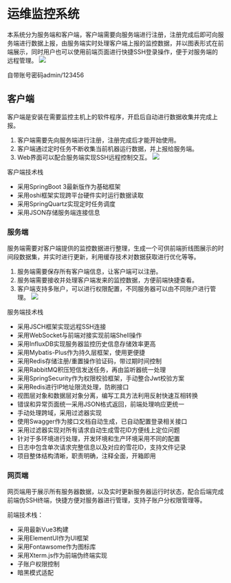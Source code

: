 # 运维监控系统

本系统分为服务端和客户端，客户端需要向服务端进行注册，注册完成后即可向服务端进行数据上报，由服务端实时处理客户端上报的监控数据，并以图表形式在前端展示，同时用户也可以使用前端页面进行快捷SSH登录操作，便于对服务端的远程管理。
![](https://image.itbaima.cn/images/90/image-2024012415806841.png)

自带账号密码admin/123456

## 客户端
客户端是安装在需要监控主机上的软件程序，开启后自动进行数据收集并完成上报。
1. 客户端需要先向服务端进行注册，注册完成后才能开始使用。
2. 客户端通过定时任务不断收集当前机器运行数据，并上报给服务端。
3. Web界面可以配合服务端实现SSH远程控制交互。
![](https://image.itbaima.cn/images/90/image-20240124151970884.png)


客户端技术栈

- 采用SpringBoot 3最新版作为基础框架
- 采用oshi框架实现跨平台硬件实时运行数据读取
- 采用SpringQuartz实现定时任务调度
- 采用JSON存储服务端连接信息

### 服务端
服务端需要对客户端提供的监控数据进行整理，生成一个可供前端折线图展示的时间段数据集，并实时进行更新，利用缓存技术对数据获取进行优化等等。
1. 服务端需要保存所有客户端信息，让客户端可以注册。
2. 服务端需要接收并处理客户端发来的监控数据，方便前端快捷查看。
3. 客户端支持多账户，可以进行权限配置，不同服务器可以由不同账户进行管理。
   ![](https://image.itbaima.cn/images/90/image-20240124151730322.png)


服务端技术栈

- 采用JSCH框架实现远程SSH连接
- 采用WebSocket与前端对接实现前端Shell操作
- 采用InfluxDB实现服务器监控历史信息存储效率更高
- 采用Mybatis-Plus作为持久层框架，使用更便捷
- 采用Redis存储注册/重置操作验证码，带过期时间控制
- 采用RabbitMQ积压短信发送任务，再由监听器统一处理
- 采用SpringSecurity作为权限校验框架，手动整合Jwt校验方案
- 采用Redis进行IP地址限流处理，防刷接口
- 视图层对象和数据层对象分离，编写工具方法利用反射快速互相转换
- 错误和异常页面统一采用JSON格式返回，前端处理响应更统一
- 手动处理跨域，采用过滤器实现
- 使用Swagger作为接口文档自动生成，已自动配置登录相关接口
- 采用过滤器实现对所有请求自动生成雪花ID方便线上定位问题
- 针对于多环境进行处理，开发环境和生产环境采用不同的配置
- 日志中包含单次请求完整信息以及对应的雪花ID，支持文件记录
- 项目整体结构清晰，职责明确，注释全面，开箱即用

### 网页端
网页端用于展示所有服务器数据，以及实时更新服务器运行时状态，配合后端完成前端伪SSH终端，快捷方便对服务器进行管理，支持子账户分权限管理等。

前端技术栈：
- 采用最新Vue3构建
- 采用ElementUI作为UI框架
- 采用Fontawsome作为图标库
- 采用Xterm.js作为前端伪终端实现
- 子账户权限控制
- 暗黑模式适配
